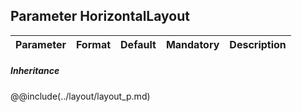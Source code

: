 ## Parameter HorizontalLayout
|	Parameter			|			Format			|	Default					|	Mandatory	|	Description				| 
|		---				|			---				|	:---:					|	:---:		|		---					|


##### Inheritance
@@include(../layout/layout_p.md)